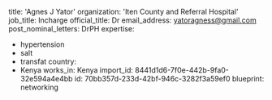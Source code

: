 title: 'Agnes J Yator'
organization: 'Iten County and Referral Hospital'
job_title: Incharge
official_title: Dr
email_address: yatoragness@gmail.com
post_nominal_letters: DrPH
expertise:
  - hypertension
  - salt
  - transfat
country:
  - Kenya
works_in: Kenya
import_id: 8441d1d6-7f0e-442b-9fa0-32e594a4e4bb
id: 70bb357d-233d-42bf-946c-3282f3a59ef0
blueprint: networking
